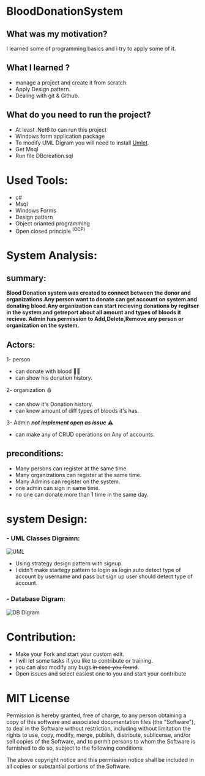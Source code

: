 # BloodDonationSystem
## What was my motivation?
  I learned some of programming basics and i try to apply some of it.
## What I learned ?
 - manage a project and create it from scratch.
 - Apply Design pattern.
 - Dealing with git & Github.

## What do you need to run the project?
- At least .Net6 to can run this project
- Windows form application package 
- To modify UML Digram you will need to install [Umlet](https://www.umlet.com/).
- Get Msql 
- Run file DBcreation.sql 

# Used Tools:
- c#
- Msql
- Windows Forms
- Design pattern
- Object orianted programming
- Open closed principle <sup>(OCP)</sup> 

# System Analysis:
## summary:
**Blood Donation system was created to connect between the donor and organizations.Any person want to 
donate can get account on system and donating blood.Any organization can start recieving donations
by regitser in the system and getreport about all amount and types of bloods it recieve.
Admin has permission to Add,Delete,Remove any person or organization on the system.**

## Actors:
1- person
   - can donate with blood :frowning_man:
   - can show his donation history.
  
2- organization :drop_of_blood:
   - can show it's Donation history.
   - can know amount of diff types of bloods it's has.
    
3- Admin  ***not implement open as issue*** :warning:
   -  can make any of CRUD operations on Any of accounts.

## preconditions:
- Many persons can register at the same time.
- Many organizations can register at the same time.
- Many Admins can register on the system.
- one admin can sign in same time.
- no one can donate more than 1 time in the same day.

# system Design:
### - **UML Classes Digramn:**
![UML](https://user-images.githubusercontent.com/94639386/232314106-8b8c37c5-a16b-445e-bb79-74e263415b38.PNG)
 -  Using strategy design pattern with signup.
 -  I didn't make startegy pattern to login as login auto detect type of account by username and pass but sign up user should detect type of account.
### - **Database Digram:**

![DB Digram](https://user-images.githubusercontent.com/94639386/232314375-f0a92946-213f-48ac-9602-72637a3aa908.PNG)

# Contribution:
- Make your Fork and start your custom edit.
- I will let some tasks if you like to contribute or training.
- you can also modify any bugs ~~in case you found~~.
- Open issues and select easiest one to you and start your contribute 

# MIT License

Permission is hereby granted, free of charge, to any person obtaining a copy
of this software and associated documentation files (the "Software"), to deal
in the Software without restriction, including without limitation the rights
to use, copy, modify, merge, publish, distribute, sublicense, and/or sell
copies of the Software, and to permit persons to whom the Software is
furnished to do so, subject to the following conditions:

The above copyright notice and this permission notice shall be included in all
copies or substantial portions of the Software.
